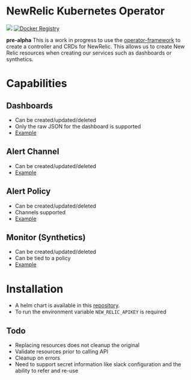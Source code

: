 # NewRelic Kubernetes Operator

[![](https://images.microbadger.com/badges/image/sstarcher/newrelic-operator.svg)](http://microbadger.com/images/sstarcher/newrelic-operator "Get your own image badge on microbadger.com")
[![Docker Registry](https://img.shields.io/docker/pulls/sstarcher/newrelic-operator.svg)](https://registry.hub.docker.com/u/sstarcher/newrelic-operator)&nbsp;

__pre-alpha__ This is a work in progress to use the [operator-framework](https://github.com/operator-framework/operator-sdk) to create a controller and CRDs for NewRelic.  This allows us to create New Relic resources when creating  our services such as dashboards or synthetics.

# Capabilities

## Dashboards
* Can be created/updated/deleted
* Only the raw JSON for the dashboard is supported
* [Example](./examples/dashboard.yaml)

## Alert Channel
* Can be created/updated/deleted
* [Example](./examples/alert_channel.yaml)

## Alert Policy
* Can be created/updated/deleted
* Channels supported
* [Example](./examples/alert_policy.yaml)

## Monitor (Synthetics)
* Can be created/updated/deleted
* Can be tied to a policy
* [Example](./examples/monitor.yaml)


# Installation
* A helm chart is available in this [repository](./helm/newrelic-operator).
* To run the environment variable `NEW_RELIC_APIKEY` is required


## Todo
* Replacing resources does not cleanup the original
* Validate resources prior to calling API
* Cleanup on errors
* Need to support secret information like slack configuration and the ability to refer and re-use
